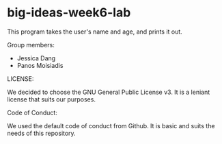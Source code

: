 # big-ideas-week6-lab
This program takes the user's name and age, and prints it out. 

Group members:
- Jessica Dang
- Panos Moisiadis

LICENSE:

We decided to choose the GNU General Public License v3. It is a leniant license that suits our purposes.

Code of Conduct:

We used the default code of conduct from Github. It is basic and suits the needs of this repository.
